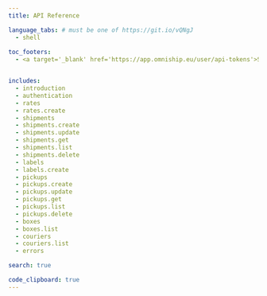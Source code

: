 ```yaml
---
title: API Reference

language_tabs: # must be one of https://git.io/vQNgJ
  - shell
  
toc_footers:
  - <a target='_blank' href='https://app.omniship.eu/user/api-tokens'>Sign in for a Developer Key</a>


includes:
  - introduction
  - authentication
  - rates
  - rates.create
  - shipments
  - shipments.create
  - shipments.update
  - shipments.get
  - shipments.list
  - shipments.delete
  - labels
  - labels.create
  - pickups
  - pickups.create
  - pickups.update
  - pickups.get
  - pickups.list
  - pickups.delete
  - boxes
  - boxes.list
  - couriers
  - couriers.list
  - errors

search: true

code_clipboard: true
---
```


